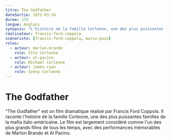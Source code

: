 ```yaml
---
titre: The Godfather
dateSortie: 1972-03-24
duree: 175
langue: Anglais
synopsis: "L'histoire de la famille Corleone, une des plus puissantes familles de la mafia italo-américaine, dirigée par le patriarche Vito Corleone."
réalisateur: francis-ford-coppola
scénariste: [francis-ford-coppola, mario-puzo]
roles:
  - acteur: marlon-brando
    role: Vito Corleone
  - acteur: al-pacino
    role: Michael Corleone
  - acteur: james-caan
    role: Sonny Corleone
---
```


# The Godfather

"The Godfather" est un film dramatique réalisé par Francis Ford Coppola. Il raconte l'histoire de la famille Corleone, une des plus puissantes familles de la mafia italo-américaine. Le film est largement considéré comme l'un des plus grands films de tous les temps, avec des performances mémorables de Marlon Brando et Al Pacino.
